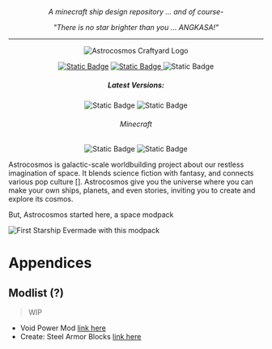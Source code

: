 <div align="center">
  
  <em>A minecraft ship design repository ... and of course-</em>
  
  <em>"There is no star brighter than you ... ANGKASA!"</em>

</div>

---

<p align="center">

<img alt="Astrocosmos Craftyard Logo" src="https://cdn.modrinth.com/data/cached_images/afc295db18ffe55669288c60bd5db0ebaa641085.png" />

</p>

<div align="center">

[![Static Badge](https://img.shields.io/badge/Roadmap-abc?style=flat&label=Worldbuilding%20Progress!&labelColor=blueviolet&color=chartreuse)](https://github.com/williamskyfurs/Astrocosmos/projects)
[![Static Badge](https://img.shields.io/badge/Wiki-abc?style=flat&label=The%20Cosmic%20Archive!&labelColor=blueviolet&color=yellow)
](https://github.com/williamskyfurs/Astrocosmos/wiki)
![Static Badge](https://img.shields.io/badge/Angkasawan's%20Citadel-coming%20soon%20...-abc?logo=discord&logoColor=white&labelColor=blueviolet)

##### Latest Versions:

![Static Badge](https://img.shields.io/badge/Astrocosmos%20(universe)-v.4.5.1-abc?labelColor=purple&color=chartreuse)
![Static Badge](https://img.shields.io/badge/Astrocosmos%20Integrated-v0.2.0--beta.1-abc?labelColor=lightblue&color=chartreuse)

###### Minecraft

![Static Badge](https://img.shields.io/badge/Astrocosmos%20Modpack-v2.2.0-abc?labelColor=brown&color=chartreuse)
![Static Badge](https://img.shields.io/badge/Astrocosmos%20Craftyard-v2.0.0-abc?labelColor=brown&color=chartreuse)


</div>

Astrocosmos is galactic-scale worldbuilding project about our restless imagination of space. It blends science fiction with fantasy, and connects various pop culture []. Astrocosmos give you the universe where you can make your own ships, planets, and even stories, inviting you to create and explore its cosmos.

But, Astrocosmos started here, a space modpack

![First Starship Evermade with this modpack](https://cdn.modrinth.com/data/cached_images/552a1b00a57994b8cec1cf64c38793883cfb3ac1_0.webp)

# Appendices

## Modlist (?)

> WIP

- Void Power Mod [link here](https://github.com/dfdyz/VoidPowerMod)
- Create: Steel Armor Blocks [link here](https://www.curseforge.com/minecraft/mc-mods/steel-armor-blocks)
